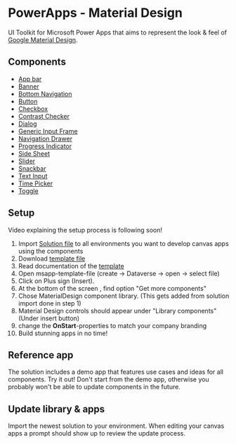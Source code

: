 # PowerApps - Material Design

UI Toolkit for Microsoft Power Apps that aims to represent the look & feel of [Google Material Design](https://material.io/components).

## Components

- [App bar](docs/AppBarTop.md)
- [Banner](docs/Banner.md)
- [Bottom Navigation](docs/BottomNavigation.md)
- [Button](docs/Button.md)
- [Checkbox](docs/Checkbox.md)
- [Contrast Checker](docs/ContrastChecker.md)
- [Dialog](docs/Dialog.md)
- [Generic Input Frame](docs/GenericInputFrame.md)
- [Navigation Drawer](docs/NavigationDrawer.md)
- [Progress Indicator](docs/ProgressIndicator.md)
- [Side Sheet](docs/SideSheet.md)
- [Slider](docs/Slider.md)
- [Snackbar](docs/Snackbar.md)
- [Text Input](docs/TextInput.md)
- [Time Picker](docs/Timepicker.md)
- [Toggle](docs/Toggle.md)

## Setup

Video explaining the setup process is following soon!

1. Import [Solution file](solution/MaterialDesignComponentLibrary_1_0_0_7.zip) to all environments you want to develop canvas apps using the components
2. Download [template file](solution/MaterialDesignTemplate.msapp)
3. Read documentation of the [template](docs/Template.md)
4. Open msapp-template-file (create -> Dataverse -> open -> select file)
5. Click on Plus sign (Insert). 
6. At the bottom of the screen , find option "Get more components"
7. Chose MaterialDesign component library. (This gets added from solution import done in step 1)
8. Material Design controls should appear under "Library components"  (Under insert button)
9. change the **OnStart**-properties to match your company branding
10. Build stunning apps in no time!

## Reference app

The solution includes a demo app that features use cases and ideas for all components. Try it out!
Don't start from the demo app, otherwise you probably won't be able to update components in the future.

## Update library & apps

Import the newest solution to your environment. When editing your canvas apps a prompt should show up to review the update process.
